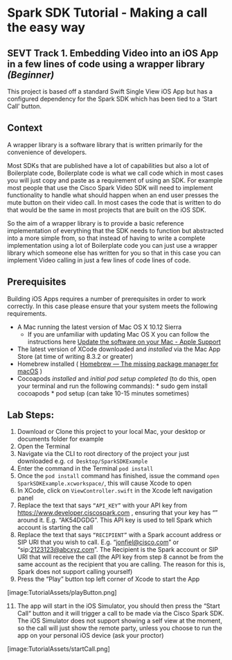 # Spark SDK Tutorial - Making a call the easy way
## SEVT Track 1. Embedding Video into an iOS App in a few lines of code using a wrapper library *(Beginner)*
This project is based off a standard Swift Single View iOS App but has a configured dependency for the Spark SDK which has been tied to a ‘Start Call’ button.

## Context
A wrapper library is a software library that is written primarily for the convenience of developers. 

Most SDKs that are published have a lot of capabilities but also a lot of Boilerplate code, Boilerplate code is what we call code which in most cases you will just copy and paste as a requirement of   using an SDK. For example most people that use the Cisco Spark Video SDK will need to implement functionality to handle what should happen when an end user presses the mute button on their video call. In most cases the code that is written to do that would be the same in most projects that are built on the iOS SDK. 

So the aim of a wrapper library is to provide a basic reference implementation of everything that the SDK needs to function but abstracted into a more simple from, so that instead of having to write a complete implementation using a lot of Boilerplate code you can just use a wrapper library which someone else has written for you so that in this case you can implement Video calling in just a few lines of code lines of code.

## Prerequisites
Building iOS Apps requires a number of prerequisites in order to work correctly. In this case please ensure that your system meets the following requirements.

* A Mac running the latest version of Mac OS X 10.12 Sierra
	- If you are unfamiliar with updating Mac OS X you can follow the instructions here [Update the software on your Mac - Apple Support](https://support.apple.com/en-us/HT201541)
* The latest version of XCode downloaded and *installed* via the Mac App Store (at time of writing 8.3.2 or greater)
* Homebrew installed ( [Homebrew — The missing package manager for macOS](https://brew.sh) )
* Cocoapods *installed* and *initial pod setup completed* (to do this, open your terminal and run the following commands):
		* sudo gem install cocoapods
		* pod setup (can take 10-15 minutes sometimes)


## Lab Steps:
1. Download or Clone this project to your local Mac, your desktop or documents folder for example
2. Open the Terminal
3. Navigate via the CLI to root directory of the project your just downloaded e.g. `cd Desktop/SparkSDKExample`
4. Enter the command in the Terminal `pod install`
5. Once the `pod install` command has finished, issue the command `open SparkSDKExample.xcworkspace/`, this will cause Xcode to open
6. In XCode, click on `ViewController.swift` in the Xcode left navigation panel
7. Replace the text that says `“API_KEY”` with your API key from https://www.developer.ciscospark.com , ensuring that your key has “” around it. E.g. “AK54DGDG”. This API key is used to tell Spark which account is starting the call
8. Replace the text that says `“RECIPIENT”` with a Spark account address or SIP URI that you wish to call. E.g. “jonfiel@cisco.com” or “sip:2123123@abcxyz.com”. The Recipient is the Spark account or SIP URI that will receive the call (the API key from step 8 cannot be from the same account as the recipient that you are calling. The reason for this is, Spark does not support calling yourself)
9. Press the “Play” button top left corner of Xcode to start the App

[image:TutorialAssets/playButton.png]


11. The app will start in the iOS Simulator, you should then press the “Start Call“ button and it will trigger a call to be made via the Cisco Spark SDK. The iOS Simulator does not support showing a self view at the moment, so the call will just show the remote party, unless you choose to run the app on your personal iOS device (ask your proctor)


[image:TutorialAssets/startCall.png]
